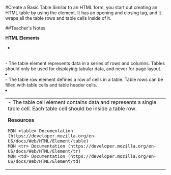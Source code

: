 #Create a Basic Table
Similar to an HTML form, you start out creating an HTML table by using the <table> element.
It has an opening and closing tag, and it wraps all the table rows and table cells inside of it.

##Teacher's Notes

**HTML Elements**

   * <table> - The table element represents data in a series of rows and columns. Tables should only be used for displaying tabular data, and never for page layout.
   * <tr> - The table row element defines a row of cells in a table. Table rows can be filled with table cells and table header cells.
   * <td> - The table cell element contains data and represents a single table cell. Each table cell should be inside a table row.

**Resources**

    MDN <table> Documentation (https://developer.mozilla.org/en-US/docs/Web/HTML/Element/table)
    MDN <tr> Documentation (https://developer.mozilla.org/en-US/docs/Web/HTML/Element/tr)
    MDN <td> Documentation (https://developer.mozilla.org/en-US/docs/Web/HTML/Element/td)
